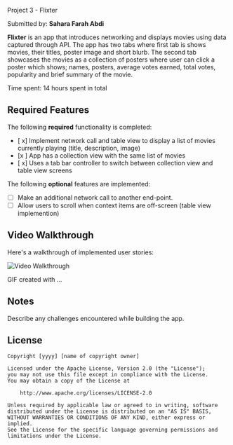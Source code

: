  Project 3 - Flixter

Submitted by: **Sahara Farah Abdi**

**Flixter** is an app that introduces networking and displays movies using data captured through API. The app has two tabs where first tab is shows movies, their titles, poster image and short blurb. The second tab showcases the movies as a collection of posters where user can click a poster which shows; names, posters, average votes earned, total votes, popularity and brief summary of the movie.

Time spent: 14 hours spent in total

## Required Features

The following **required** functionality is completed:

- [ x] Implement network call and table view to display a list of movies currently playing (title, description, image)
- [x ] App has a collection view with the same list of movies
- [ x] Uses a tab bar controller to switch between collection view and table view screens
 
The following **optional** features are implemented:

- [ ] Make an additional network call to another end-point.	
- [ ] Allow users to scroll when context items are off-screen (table view implemention)

## Video Walkthrough

Here's a walkthrough of implemented user stories:

<img src='/flixter2.gif' title='Video Walkthrough' width='' alt='Video Walkthrough' />

<!-- Replace this with whatever GIF tool you used! -->
GIF created with ...  
<!-- Recommended tools:
[Kap](https://getkap.co/) for macOS
[ScreenToGif](https://www.screentogif.com/) for Windows
[peek](https://github.com/phw/peek) for Linux. -->

## Notes

Describe any challenges encountered while building the app.

## License

    Copyright [yyyy] [name of copyright owner]

    Licensed under the Apache License, Version 2.0 (the "License");
    you may not use this file except in compliance with the License.
    You may obtain a copy of the License at

        http://www.apache.org/licenses/LICENSE-2.0

    Unless required by applicable law or agreed to in writing, software
    distributed under the License is distributed on an "AS IS" BASIS,
    WITHOUT WARRANTIES OR CONDITIONS OF ANY KIND, either express or implied.
    See the License for the specific language governing permissions and
    limitations under the License.
